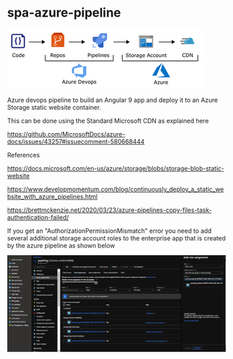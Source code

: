# spa-azure-pipeline

![diagram1](images/spa-azure-pipeline-diagram.png)

Azure devops pipeline to build an Angular 9 app and deploy it to an Azure Storage static website container.

This can be done using the Standard Microsoft CDN as explained here

https://github.com/MicrosoftDocs/azure-docs/issues/43257#issuecomment-580668444


References

https://docs.microsoft.com/en-us/azure/storage/blobs/storage-blob-static-website

https://www.developmomentum.com/blog/continuously_deploy_a_static_website_with_azure_pipelines.html

https://brettmckenzie.net/2020/03/23/azure-pipelines-copy-files-task-authentication-failed/

If you get an "AuthorizationPermissionMismatch" error you need to add several additional storage account roles to the enterprise app that is created by the azure pipeline as shown below

![diagram2](images/roles.png)